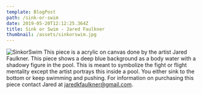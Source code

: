 ```yaml
---
template: BlogPost
path: /sink-or-swim
date: 2019-05-20T12:12:25.364Z
title: Sink or Swim - Jared Faulkner
thumbnail: /assets/sinkorswim.jpg
---
```


![SinkorSwim](/assets/sinkorswim.jpg)
This piece is a acrylic on canvas done by the artist Jared Faulkner. This piece shows a deep blue background as a body water with a shadowy figure in the pool. This is meant to symbolize the fight or flight mentality except the artist portrays this inside a pool. You either sink to the bottom or keep swimming and pushing. For information on purchasing this piece contact Jared at jaredkfaulkner@gmail.com.
